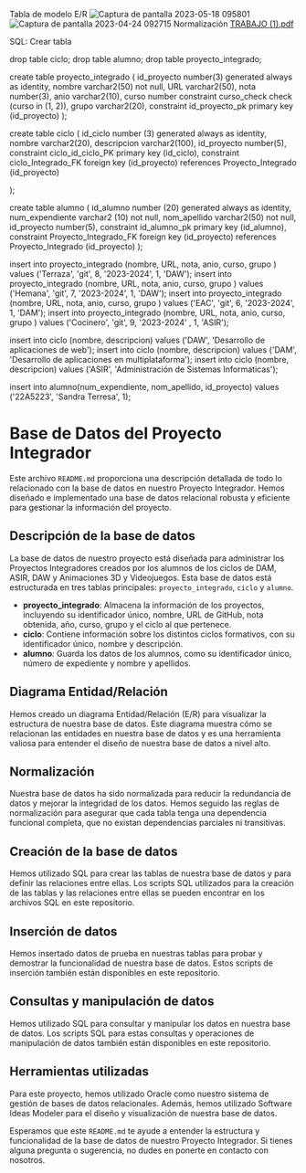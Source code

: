 Tabla de modelo E/R
![Captura de pantalla 2023-05-18 095801](https://github.com/ddrojovillalba/ProyectoIntegrador/assets/118363138/f4b8b876-a90f-49e8-8128-2de4b4cb6ba8)
![Captura de pantalla 2023-04-24 092715](https://user-images.githubusercontent.com/118363138/233928011-1aaa831b-d2bf-44ed-ac7c-6fa8d83c0c35.jpg)
Normalización
[TRABAJO (1).pdf](https://github.com/ddrojovillalba/ProyectoIntegrador/files/11331213/TRABAJO.1.pdf)

SQL: Crear tabla 

drop table ciclo;
drop table alumno;
drop table proyecto_integrado; 

create table proyecto_integrado (
    id_proyecto number(3) generated always as identity, 
    nombre varchar2(50) not null, 
    URL varchar2(50), 
    nota number(3), 
    anio varchar2(10), 
    curso number constraint curso_check check (curso in (1, 2)), 
    grupo varchar2(20), 
    constraint id_proyecto_pk primary key (id_proyecto) 
);

create table ciclo (
    id_ciclo number (3) generated always as identity, 
    nombre varchar2(20),
    descripcion varchar2(100),
    id_proyecto number(5),
    constraint ciclo_id_ciclo_PK primary key (id_ciclo),
    constraint ciclo_Integrado_FK foreign key (id_proyecto) references Proyecto_Integrado (id_proyecto)

);

create table alumno (
    id_alumno number (20) generated always as identity, 
    num_expendiente varchar2 (10) not null, 
    nom_apellido varchar2(50) not null, 
    id_proyecto number(5),
    constraint id_alumno_pk primary key (id_alumno),
    constraint Proyecto_Integrado_FK foreign key (id_proyecto) references Proyecto_Integrado (id_proyecto)
);

insert into proyecto_integrado (nombre, URL, nota, anio, curso, grupo ) values ('Terraza', 'git', 8, '2023-2024', 1, 'DAW'); 
insert into proyecto_integrado (nombre, URL, nota, anio, curso, grupo ) values ('Hemana', 'git', 7, '2023-2024', 1, 'DAW');
insert into proyecto_integrado (nombre, URL, nota, anio, curso, grupo ) values ('EAC', 'git', 6, '2023-2024', 1, 'DAM');
insert into proyecto_integrado (nombre, URL, nota, anio, curso, grupo ) values ('Cocinero', 'git', 9, '2023-2024' , 1, 'ASIR');

insert into ciclo (nombre, descripcion) values ('DAW', 'Desarrollo de aplicaciones de web');
insert into ciclo (nombre, descripcion) values ('DAM', 'Desarrollo de aplicaciones en multiplataforma');
insert into ciclo (nombre, descripcion) values ('ASIR', 'Administración de Sistemas Informaticas');

insert into alumno(num_expendiente, nom_apellido, id_proyecto) values ('22A5223', 'Sandra Terresa', 1);

# Base de Datos del Proyecto Integrador

Este archivo `README.md` proporciona una descripción detallada de todo lo relacionado con la base de datos en nuestro Proyecto Integrador. Hemos diseñado e implementado una base de datos relacional robusta y eficiente para gestionar la información del proyecto.

## Descripción de la base de datos

La base de datos de nuestro proyecto está diseñada para administrar los Proyectos Integradores creados por los alumnos de los ciclos de DAM, ASIR, DAW y Animaciones 3D y Videojuegos. Esta base de datos está estructurada en tres tablas principales: `proyecto_integrado`, `ciclo` y `alumno`.

- **proyecto_integrado**: Almacena la información de los proyectos, incluyendo su identificador único, nombre, URL de GitHub, nota obtenida, año, curso, grupo y el ciclo al que pertenece.
- **ciclo**: Contiene información sobre los distintos ciclos formativos, con su identificador único, nombre y descripción.
- **alumno**: Guarda los datos de los alumnos, como su identificador único, número de expediente y nombre y apellidos.

## Diagrama Entidad/Relación

Hemos creado un diagrama Entidad/Relación (E/R) para visualizar la estructura de nuestra base de datos. Este diagrama muestra cómo se relacionan las entidades en nuestra base de datos y es una herramienta valiosa para entender el diseño de nuestra base de datos a nivel alto.

## Normalización

Nuestra base de datos ha sido normalizada para reducir la redundancia de datos y mejorar la integridad de los datos. Hemos seguido las reglas de normalización para asegurar que cada tabla tenga una dependencia funcional completa, que no existan dependencias parciales ni transitivas.

## Creación de la base de datos

Hemos utilizado SQL para crear las tablas de nuestra base de datos y para definir las relaciones entre ellas. Los scripts SQL utilizados para la creación de las tablas y las relaciones entre ellas se pueden encontrar en los archivos SQL en este repositorio.

## Inserción de datos

Hemos insertado datos de prueba en nuestras tablas para probar y demostrar la funcionalidad de nuestra base de datos. Estos scripts de inserción también están disponibles en este repositorio.

## Consultas y manipulación de datos

Hemos utilizado SQL para consultar y manipular los datos en nuestra base de datos. Los scripts SQL para estas consultas y operaciones de manipulación de datos también están disponibles en este repositorio.

## Herramientas utilizadas

Para este proyecto, hemos utilizado Oracle como nuestro sistema de gestión de bases de datos relacionales. Además, hemos utilizado Software Ideas Modeler para el diseño y visualización de nuestra base de datos.

Esperamos que este `README.md` te ayude a entender la estructura y funcionalidad de la base de datos de nuestro Proyecto Integrador. Si tienes alguna pregunta o sugerencia, no dudes en ponerte en contacto con nosotros.
